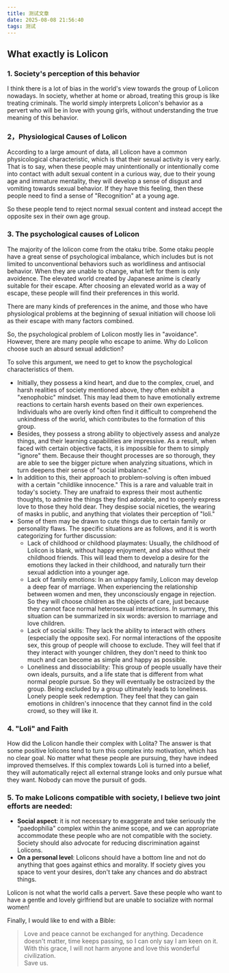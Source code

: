 ```yaml
---
title: 测试文章
date: 2025-08-08 21:56:40
tags: 测试
---
```

## What exactly is Lolicon

### 1. Society's perception of this behavior

I think there is a lot of bias in the world's view towards the group of Lolicon nowadays. In society, whether at home or abroad, treating this group is like treating criminals. The world simply interprets Lolicon's behavior as a pervert who will be in love with young girls, without understanding the true meaning of this behavior.

### 2，Physiological Causes of Lolicon

According to a large amount of data, all Lolicon have a common physicological characteristic, which is that their sexual activity is very early. That is to say, when these people may unintentionally or intentionally come into contact with adult sexual content in a curious way, due to their young age and immature mentality, they will develop a sense of disgust and vomiting towards sexual behavior. If they have this feeling, then these people need to find a sense of "Recognition" at a young age.

So these people tend to reject normal sexual content and instead accept the opposite sex in their own age group.

### 3. The psychological causes of Lolicon

The majority of the lolicon come from the otaku tribe. Some otaku people have a great sense of psychological imbalance, which includes but is not limited to unconventional behaviors such as worldliness and antisocial behavior. When they are unable to change, what left for them is only avoidence. The elevated world created by Japanese anime is clearly suitable for their escape. After choosing an elevated world as a way of escape, these people will find their preferences in this world.

There are many kinds of preferences in the anime, and those who have physiological problems at the beginning of sexual initiation will choose loli as their escape with many factors combined.

So, the psychological problem of Lolicon mostly lies in "avoidance". However, there are many people who escape to anime. Why do Lolicon choose such an absurd sexual addiction?

To solve this argument, we need to get to know the psychological characteristics of them.

- Initially, they possess a kind heart, and due to the complex, cruel, and harsh realities of society mentioned above, they often exhibit a "xenophobic" mindset. This may lead them to have emotionally extreme reactions to certain harsh events based on their own experiences. Individuals who are overly kind often find it difficult to comprehend the unkindness of the world, which contributes to the formation of this group.
- Besides, they possess a strong ability to objectively assess and analyze things, and their learning capabilities are impressive. As a result, when faced with certain objective facts, it is impossible for them to simply "ignore" them. Because their thought processes are so thorough, they are able to see the bigger picture when analyzing situations, which in turn deepens their sense of "social imbalance."
- In addition to this, their approach to problem-solving is often imbued with a certain "childlike innocence." This is a rare and valuable trait in today's society. They are unafraid to express their most authentic thoughts, to admire the things they find adorable, and to openly express love to those they hold dear. They despise social niceties, the wearing of masks in public, and anything that violates their perception of "loli."
- Some of them may be drawn to cute things due to certain family or personality flaws. The specific situations are as follows, and it is worth categorizing for further discussion:
  - Lack of childhood or childhood playmates: Usually, the childhood of Lolicon is blank, without happy enjoyment, and also without their childhood friends. This will lead them to develop a desire for the emotions they lacked in their childhood, and naturally turn their sexual addiction into a younger age.
  - Lack of family emotions: In an unhappy family, Lolicon may develop a deep fear of marriage. When experiencing the relationship between women and men, they unconsciously engage in rejection. So they will choose children as the objects of care, just because they cannot face normal heterosexual interactions. In summary, this situation can be summarized in six words: aversion to marriage and love children.
  - Lack of social skills: They lack the ability to interact with others (especially the opposite sex). For normal interactions of the opposite sex, this group of people will choose to exclude. They will feel that if they interact with younger children, they don't need to think too much and can become as simple and happy as possible.
  - Loneliness and dissociability: This group of people usually have their own ideals, pursuits, and a life state that is different from what normal people pursue. So they will eventually be ostracized by the group. Being excluded by a group ultimately leads to loneliness. Lonely people seek redemption. They feel that they can gain emotions in children's innocence that they cannot find in the cold crowd, so they will like it.

### 4. "Loli" and Faith

How did the Lolicon handle their complex with Lolita? The answer is that some positive lolicons tend to turn this complex into motivation, which has no clear goal. No matter what these people are pursuing, they have indeed improved themselves. If this complex towards Loli is turned into a belief, they will automatically reject all external strange looks and only pursue what they want. Nobody can move the pursuit of gods.

### 5. To make Lolicons compatible with society, I believe two joint efforts are needed:

- **Social aspect**: it is not necessary to exaggerate and take seriously the "paedophilia" complex within the anime scope, and we can appropriate accommodate these people who are not compatible with the society. Society should also advocate for reducing discrimination against Lolicons.
- **On a personal level**: Lolicons should have a bottom line and not do anything that goes against ethics and morality. If society gives you space to vent your desires, don't take any chances and do abstract things.

Lolicon is not what the world calls a pervert. Save these people who want to have a gentle and lovely girlfriend but are unable to socialize with normal women!

Finally, I would like to end with a Bible:

> Love and peace cannot be exchanged for anything. Decadence doesn't matter, time keeps passing, so I can only say I am keen on it.  
> With this grace, I will not harm anyone and love this wonderful civilization.  
> Save us.
